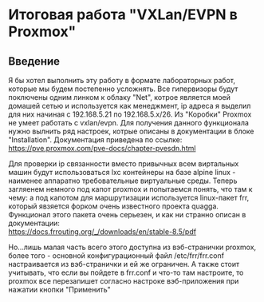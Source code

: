# Итоговая работа "VXLan/EVPN в Proxmox"
## Введение

Я бы хотел выполнить эту работу в формате лабораторных работ, которые мы будем постепенно усложнять. Все гипервизоры будут поключены одним линком к облаку "Net", котрое является моей домашей сетью и используется как менеджмент, ip адреса я выделил для них начиная с 192.168.5.21 по 192.168.5.x/26.
Из "Коробки" Proxmox не умеет работать с vxlan/evpn. Для получения данного функционала нужно вылнить ряд настроек, котрые описаны в документации в блоке "Installation". Документация приведена по ссылке:
https://pve.proxmox.com/pve-docs/chapter-pvesdn.html



Для проверки ip связанности вместо привычных всем виртальных машин будут использоваться lxc контейнеры на базе alpine linux - наименее аппаратно требовательные виртуальные среды.
Теперь загляенем немного под капот proxmox и попытаемся понять, что там к чему: а под капотом для маршрутизации используется linux-пакет frr, который явзяется форком очень известного проекта quagga. Функционал этого пакета очень серьезен, и как ни странно описан в документации:\
https://docs.frrouting.org/_/downloads/en/stable-8.5/pdf


Но...лишь малая часть всего этого доступна из вэб-странички proxmox, более того - основной конфигурационный файл /etc/frr/frr.conf настраивается из вэб-странички и ей же ограничен. А также стоит учитывать, что если вы пойдете в frr.conf и что-то там настроите, то proxmox все перезапишет согласно настроке вэб-приложения при нажатии кнопки "Применить" 



